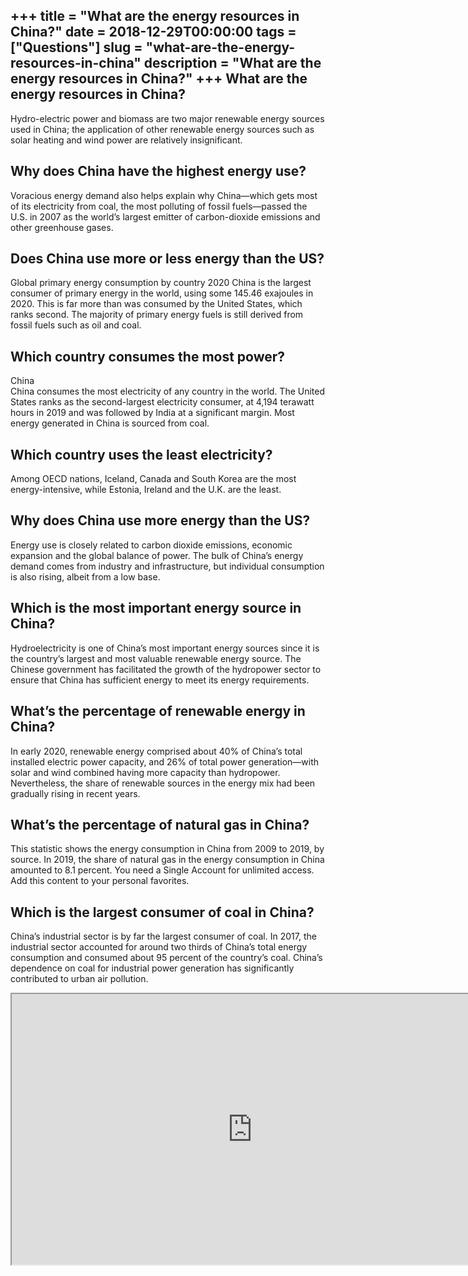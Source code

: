 +++
title = "What are the energy resources in China?"
date = 2018-12-29T00:00:00
tags = ["Questions"]
slug = "what-are-the-energy-resources-in-china"
description = "What are the energy resources in China?"
+++
What are the energy resources in China?
---------------------------------------

Hydro-electric power and biomass are two major renewable energy sources used in China; the application of other renewable energy sources such as solar heating and wind power are relatively insignificant.

Why does China have the highest energy use?
-------------------------------------------

Voracious energy demand also helps explain why China—which gets most of its electricity from coal, the most polluting of fossil fuels—passed the U.S. in 2007 as the world’s largest emitter of carbon-dioxide emissions and other greenhouse gases.

Does China use more or less energy than the US?
-----------------------------------------------

Global primary energy consumption by country 2020 China is the largest consumer of primary energy in the world, using some 145.46 exajoules in 2020. This is far more than was consumed by the United States, which ranks second. The majority of primary energy fuels is still derived from fossil fuels such as oil and coal.

Which country consumes the most power?
--------------------------------------

China  
China consumes the most electricity of any country in the world. The United States ranks as the second-largest electricity consumer, at 4,194 terawatt hours in 2019 and was followed by India at a significant margin. Most energy generated in China is sourced from coal.

Which country uses the least electricity?
-----------------------------------------

Among OECD nations, Iceland, Canada and South Korea are the most energy-intensive, while Estonia, Ireland and the U.K. are the least.

Why does China use more energy than the US?
-------------------------------------------

Energy use is closely related to carbon dioxide emissions, economic expansion and the global balance of power. The bulk of China’s energy demand comes from industry and infrastructure, but individual consumption is also rising, albeit from a low base.

Which is the most important energy source in China?
---------------------------------------------------

Hydroelectricity is one of China’s most important energy sources since it is the country’s largest and most valuable renewable energy source. The Chinese government has facilitated the growth of the hydropower sector to ensure that China has sufficient energy to meet its energy requirements.

What’s the percentage of renewable energy in China?
---------------------------------------------------

In early 2020, renewable energy comprised about 40% of China’s total installed electric power capacity, and 26% of total power generation—with solar and wind combined having more capacity than hydropower. Nevertheless, the share of renewable sources in the energy mix had been gradually rising in recent years.

What’s the percentage of natural gas in China?
----------------------------------------------

This statistic shows the energy consumption in China from 2009 to 2019, by source. In 2019, the share of natural gas in the energy consumption in China amounted to 8.1 percent. You need a Single Account for unlimited access. Add this content to your personal favorites.

Which is the largest consumer of coal in China?
-----------------------------------------------

China’s industrial sector is by far the largest consumer of coal. In 2017, the industrial sector accounted for around two thirds of China’s total energy consumption and consumed about 95 percent of the country’s coal. China’s dependence on coal for industrial power generation has significantly contributed to urban air pollution.

<iframe allow="accelerometer; autoplay; clipboard-write; encrypted-media; gyroscope; picture-in-picture" allowfullscreen="" class="__youtube_prefs__  epyt-is-override  no-lazyload" data-no-lazy="1" data-origheight="433" data-origwidth="770" data-skipgform_ajax_framebjll="" height="433" id="_ytid_91622" loading="lazy" src="https://www.youtube.com/embed/0Tvgp4Se_n8?enablejsapi=1&autoplay=0&cc_load_policy=0&cc_lang_pref=&iv_load_policy=1&loop=0&modestbranding=0&rel=1&fs=1&playsinline=0&autohide=2&theme=dark&color=red&controls=1&" title="YouTube player" width="770"></iframe>